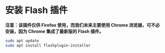 # 安装 Flash 插件

**注意：该插件仅供 Firefox 使用，而我们未来主要使用 Chrome 浏览器，可不必安装，因为 Chrome 集成了最新版的 Flash 插件。**

```bash
sudo apt update
sudo apt install flashplugin-installer
```
